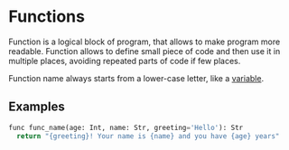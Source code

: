 # Functions

Function is a logical block of program, that allows to make program more readable. Function allows
to define small piece of code and then use it in multiple places, avoiding repeated parts of code if few places.

Function name always starts from a lower-case letter, like a [variable](Variables.md).


## Examples

```python
func func_name(age: Int, name: Str, greeting='Hello'): Str
  return "{greeting}! Your name is {name} and you have {age} years"
```

